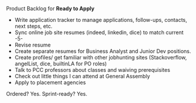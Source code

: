 Product Backlog for __Ready to Apply__

- Write application tracker to manage applications, follow-ups, contacts, next steps, etc.
- Sync online job site resumes (indeed, linkedin, dice) to match current -5-
- Revise resume
- Create separate resumes for Business Analyst and Junior Dev positions.
- Create profiles/ get familiar with other jobhunting sites (Stackoverflow, angelList, dice, builtinLA for PO roles)
- Talk to PCC professors about classes and waiving prerequisites
- Check out little things I can attend at General Assembly
- Apply to placement agencies

Ordered? Yes.
Sprint-ready? Yes.
